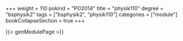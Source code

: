 +++
weight = 110
pokind = "PO2014"
title = "physik110"
degree = "bsphysik2"
tags = ["bsphysik2", "physik110"]
categories = ["module"]
bookCollapseSection = true
+++

{{< genModulePage >}}
